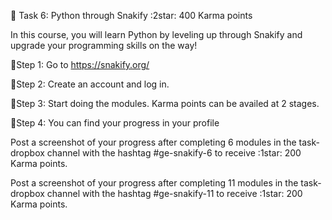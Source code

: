 🔖 Task 6: Python through Snakify :2star: 400 Karma points

In this course, you will learn Python by leveling up through Snakify and upgrade your programming skills on the way! 

📌Step 1: Go to https://snakify.org/

📌Step 2: Create an account and log in.
    
📌Step 3: Start doing the modules. Karma points can be availed at 2 stages.

📌Step 4: You can find your progress in your profile

Post a screenshot of your progress after completing 6 modules in the ⁠task-dropbox channel with the hashtag #ge-snakify-6 to receive :1star:  200 Karma points.

Post a screenshot of your progress after completing 11 modules in the ⁠task-dropbox channel with the hashtag #ge-snakify-11 to receive :1star:  200 Karma points.
